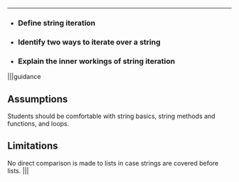 ----------

* ### Define string iteration
* ### Identify two ways to iterate over a string
* ### Explain the inner workings of string iteration

|||guidance
## Assumptions
Students should be comfortable with string basics, string methods and functions, and loops.

## Limitations
No direct comparison is made to lists in case strings are covered before lists.
|||